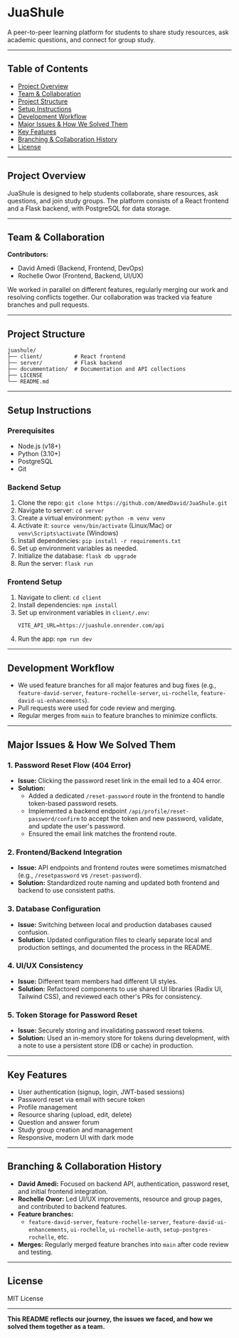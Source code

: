 # JuaShule

A peer-to-peer learning platform for students to share study resources, ask academic questions, and connect for group study.

---

## Table of Contents
- [Project Overview](#project-overview)
- [Team & Collaboration](#team--collaboration)
- [Project Structure](#project-structure)
- [Setup Instructions](#setup-instructions)
- [Development Workflow](#development-workflow)
- [Major Issues & How We Solved Them](#major-issues--how-we-solved-them)
- [Key Features](#key-features)
- [Branching & Collaboration History](#branching--collaboration-history)
- [License](#license)

---

## Project Overview
JuaShule is designed to help students collaborate, share resources, ask questions, and join study groups. The platform consists of a React frontend and a Flask backend, with PostgreSQL for data storage.

---

## Team & Collaboration
**Contributors:**
- David Amedi (Backend, Frontend, DevOps)
- Rochelle Owor (Frontend, Backend, UI/UX)

We worked in parallel on different features, regularly merging our work and resolving conflicts together. Our collaboration was tracked via feature branches and pull requests.

---

## Project Structure
```
juashule/
├── client/          # React frontend
├── server/          # Flask backend
├── docummentation/  # Documentation and API collections
├── LICENSE
└── README.md
```

---

## Setup Instructions

### Prerequisites
- Node.js (v18+)
- Python (3.10+)
- PostgreSQL
- Git

### Backend Setup
1. Clone the repo: `git clone https://github.com/AmedDavid/JuaShule.git`
2. Navigate to server: `cd server`
3. Create a virtual environment: `python -m venv venv`
4. Activate it: `source venv/bin/activate` (Linux/Mac) or `venv\Scripts\activate` (Windows)
5. Install dependencies: `pip install -r requirements.txt`
6. Set up environment variables as needed.
7. Initialize the database: `flask db upgrade`
8. Run the server: `flask run`

### Frontend Setup
1. Navigate to client: `cd client`
2. Install dependencies: `npm install`
3. Set up environment variables in `client/.env`:
   ```
   VITE_API_URL=https://juashule.onrender.com/api
   ```
4. Run the app: `npm run dev`

---

## Development Workflow
- We used feature branches for all major features and bug fixes (e.g., `feature-david-server`, `feature-rochelle-server`, `ui-rochelle`, `feature-david-ui-enhancements`).
- Pull requests were used for code review and merging.
- Regular merges from `main` to feature branches to minimize conflicts.

---

## Major Issues & How We Solved Them

### 1. Password Reset Flow (404 Error)
- **Issue:** Clicking the password reset link in the email led to a 404 error.
- **Solution:** 
  - Added a dedicated `/reset-password` route in the frontend to handle token-based password resets.
  - Implemented a backend endpoint `/api/profile/reset-password/confirm` to accept the token and new password, validate, and update the user's password.
  - Ensured the email link matches the frontend route.

### 2. Frontend/Backend Integration
- **Issue:** API endpoints and frontend routes were sometimes mismatched (e.g., `/resetpassword` vs `/reset-password`).
- **Solution:** Standardized route naming and updated both frontend and backend to use consistent paths.

### 3. Database Configuration
- **Issue:** Switching between local and production databases caused confusion.
- **Solution:** Updated configuration files to clearly separate local and production settings, and documented the process in the README.

### 4. UI/UX Consistency
- **Issue:** Different team members had different UI styles.
- **Solution:** Refactored components to use shared UI libraries (Radix UI, Tailwind CSS), and reviewed each other's PRs for consistency.

### 5. Token Storage for Password Reset
- **Issue:** Securely storing and invalidating password reset tokens.
- **Solution:** Used an in-memory store for tokens during development, with a note to use a persistent store (DB or cache) in production.

---

## Key Features
- User authentication (signup, login, JWT-based sessions)
- Password reset via email with secure token
- Profile management
- Resource sharing (upload, edit, delete)
- Question and answer forum
- Study group creation and management
- Responsive, modern UI with dark mode

---

## Branching & Collaboration History
- **David Amedi:** Focused on backend API, authentication, password reset, and initial frontend integration.
- **Rochelle Owor:** Led UI/UX improvements, resource and group pages, and contributed to backend features.
- **Feature branches:** 
  - `feature-david-server`, `feature-rochelle-server`, `feature-david-ui-enhancements`, `ui-rochelle`, `ui-rochelle-auth`, `setup-postgres-rochelle`, etc.
- **Merges:** Regularly merged feature branches into `main` after code review and testing.

---

## License
MIT License

---

**This README reflects our journey, the issues we faced, and how we solved them together as a team.**